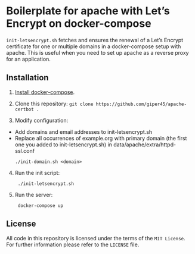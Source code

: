 # Boilerplate for apache with Let’s Encrypt on docker-compose

`init-letsencrypt.sh` fetches and ensures the renewal of a Let’s
Encrypt certificate for one or multiple domains in a docker-compose
setup with apache.
This is useful when you need to set up apache as a reverse proxy for an
application.

## Installation
1. [Install docker-compose](https://docs.docker.com/compose/install/#install-compose).

2. Clone this repository: `git clone https://github.com/giper45/apache-certbot .`

3. Modify configuration:
- Add domains and email addresses to init-letsencrypt.sh
- Replace all occurrences of example.org with primary domain (the first one you added to init-letsencrypt.sh) in data/apache/extra/httpd-ssl.conf   
    ```
    ./init-domain.sh <domain>

    ```

4. Run the init script:

        ./init-letsencrypt.sh

5. Run the server:

        docker-compose up


## License
All code in this repository is licensed under the terms of the `MIT License`. For further information please refer to the `LICENSE` file.
